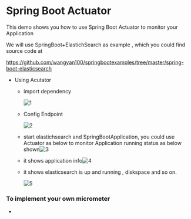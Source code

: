 

# Spring Boot Actuator 

This demo shows you how to use Spring Boot Actuator to monitor your Application

We will use SpringBoot+ElastichSearch as example , which you could find source code at

https://github.com/wangyan100/springbootexamples/tree/master/spring-boot-elasticsearch 



- Using Acutator 
  
  - import dependency  
  
    ![1](/Users/yanwang/project/springbootexamples/spring-boot-acutrator/screenshot/1.png)
  
    
  
  - Config Endpoint
  
    ![2](/Users/yanwang/project/springbootexamples/spring-boot-acutrator/screenshot/2.png)
  
    
  
  - start elastichsearch and SpringBootApplication, you could use Actuator as below to monitor Application running status as below shown![3](/Users/yanwang/project/springbootexamples/spring-boot-acutrator/screenshot/3.png)
  
  - it shows application info![4](/Users/yanwang/project/springbootexamples/spring-boot-acutrator/screenshot/4.png)
  
    
  
  - it shows elasticsearch is up and running , diskspace and so on. 
  
    ![5](/Users/yanwang/project/springbootexamples/spring-boot-acutrator/screenshot/5.png)





### To implement your own micrometer 

- 



